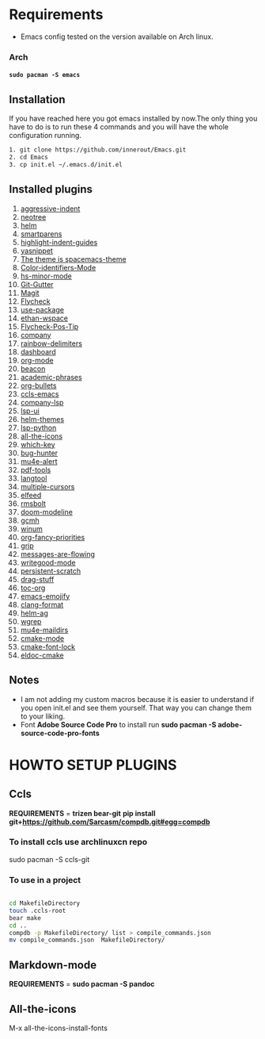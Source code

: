 # Requirements
* Emacs config tested on the version available on Arch linux.

### Arch

#### ```sudo pacman -S emacs```

## Installation

If you have reached here you got emacs installed by now.The only thing you have to do is to run these 4 commands and you will have the whole configuration running.

``` bash
1. git clone https://github.com/innerout/Emacs.git
2. cd Emacs
3. cp init.el ~/.emacs.d/init.el
```
## Installed plugins

1. [aggressive-indent](https://github.com/Malabarba/aggressive-indent-mode)
2. [neotree](https://github.com/jaypei/emacs-neotree)
3. [helm](https://github.com/emacs-helm/helm)
4. [smartparens](https://github.com/Fuco1/smartparens)
5. [highlight-indent-guides](https://github.com/DarthFennec/highlight-indent-guides)
6. [yasnippet](https://github.com/joaotavora/yasnippet)
7. [The theme is spacemacs-theme](https://github.com/nashamri/spacemacs-theme)
8. [Color-identifiers-Mode](https://github.com/ankurdave/color-identifiers-mode)
9. [hs-minor-mode](https://www.emacswiki.org/emacs/HideShow)
10. [Git-Gutter](https://github.com/syohex/emacs-git-gutter)
11. [Magit](https://github.com/magit/magit)
12. [Flycheck](https://github.com/flycheck/flycheck)
13. [use-package](https://github.com/jwiegley/use-package)
14. [ethan-wspace](https://github.com/glasserc/ethan-wspace)
15. [Flycheck-Pos-Tip](https://github.com/flycheck/flycheck-pos-tip)
16. [company](https://github.com/company-mode/company-mode)
17. [rainbow-delimiters](https://github.com/Fanael/rainbow-delimiters)
18. [dashboard](https://github.com/rakanalh/emacs-dashboard)
19. [org-mode](https://orgmode.org/)
20. [beacon](https://github.com/Malabarba/beacon)
21. [academic-phrases](https://github.com/nashamri/academic-phrases)
22. [org-bullets](https://github.com/sabof/org-bullets)
23. [ccls-emacs](https://github.com/MaskRay/emacs-ccls)
24. [company-lsp](https://github.com/tigersoldier/company-lsp)
25. [lsp-ui](https://github.com/emacs-lsp/lsp-ui)
26. [helm-themes](https://github.com/syohex/emacs-helm-themes)
27. [lsp-python](https://github.com/emacs-lsp/lsp-python)
28. [all-the-icons](https://github.com/domtronn/all-the-icons.el)
29. [which-key](https://github.com/justbur/emacs-which-key)
30. [bug-hunter](https://github.com/Malabarba/elisp-bug-hunter)
31. [mu4e-alert](https://github.com/iqbalansari/mu4e-alert)
32. [pdf-tools](https://github.com/politza/pdf-tools)
33. [langtool](https://github.com/mhayashi1120/Emacs-langtool)
34. [multiple-cursors](https://github.com/magnars/multiple-cursors.el)
35. [elfeed](https://github.com/skeeto/elfeed)
36. [rmsbolt](https://gitlab.com/jgkamat/rmsbolt)
37. [doom-modeline](https://github.com/seagle0128/doom-modeline)
38. [gcmh](https://gitlab.com/koral/gcmh)
39. [winum](https://github.com/deb0ch/emacs-winum)
40. [org-fancy-priorities](https://github.com/harrybournis/org-fancy-priorities)
41. [grip](https://github.com/seagle0128/grip-mode)
42. [messages-are-flowing](https://github.com/legoscia/messages-are-flowing)
43. [writegood-mode](https://github.com/bnbeckwith/writegood-mode/tree/master)
44. [persistent-scratch](https://github.com/Fanael/persistent-scratch/tree/master)
45. [drag-stuff](https://github.com/rejeep/drag-stuff.el/tree/master)
46. [toc-org](https://github.com/snosov1/toc-org)
47. [emacs-emojify](https://github.com/iqbalansari/emacs-emojify)
48. [clang-format](https://github.com/emacsmirror/clang-format/tree/master)
49. [helm-ag](https://github.com/syohex/emacs-helm-ag/tree/master)
50. [wgrep](https://github.com/mhayashi1120/Emacs-wgrep/tree/master)
51. [mu4e-maildirs](https://github.com/agpchil/mu4e-maildirs-extension)
52. [cmake-mode](https://melpa.org/packages/cmake-mode-20190710.1319.el)
53. [cmake-font-lock](https://github.com/Lindydancer/cmake-font-lock/tree/master)
54. [eldoc-cmake](https://github.com/ikirill/eldoc-cmake/tree/master)

## Notes
* I am not adding my custom macros because it is easier to understand if you open init.el and see them yourself.
That way you can change them to your liking.
* Font __Adobe Source Code Pro__ to install run __sudo pacman -S adobe-source-code-pro-fonts__

# HOWTO SETUP PLUGINS

## Ccls

__REQUIREMENTS__ = __trizen bear-git__ __pip install git+https://github.com/Sarcasm/compdb.git#egg=compdb__

### To install ccls use archlinuxcn repo

sudo pacman -S ccls-git

### To use in a project

```bash

cd MakefileDirectory
touch .ccls-root
bear make
cd ..
compdb -p MakefileDirectory/ list > compile_commands.json
mv compile_commands.json  MakefileDirectory/

```

## Markdown-mode

__REQUIREMENTS__ = __sudo pacman -S pandoc__

## All-the-icons

M-x all-the-icons-install-fonts
